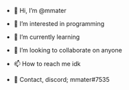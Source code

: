 - 👋 Hi, I’m @mmater
- 👀 I’m interested in programming
- 🌱 I’m currently learning 
- 💞️ I’m looking to collaborate on anyone
- 📫 How to reach me idk

- 🎀 Contact, discord; mmater#7535

<!---
mmater/mmater is a ✨ special ✨ repository because its `README.md` (this file) appears on your GitHub profile.
You can click the Preview link to take a look at your changes.
--->
